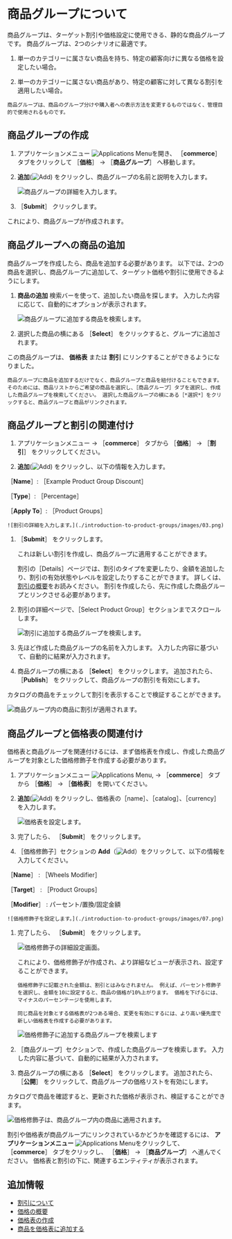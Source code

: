 # 商品グループについて

商品グループは、ターゲット割引や価格設定に使用できる、静的な商品グループです。 商品グループは、2つのシナリオに最適です。

1. 単一のカテゴリーに属さない商品を持ち、特定の顧客向けに異なる価格を設定したい場合。

1. 単一のカテゴリーに属さない商品があり、特定の顧客に対して異なる割引を適用したい場合。

```{note}
商品グループは、商品のグループ分けや購入者への表示方法を変更するものではなく、管理目的で使用されるものです。 
```

## 商品グループの作成

1. アプリケーションメニュー ![Applications Menu](../../images/icon-applications-menu.png)を開き、 ［**commerce**］ タブをクリックして ［**価格**］ &rarr; ［**商品グループ**］ へ移動します。

1. **追加**(![Add](../../images/icon-add.png)) をクリックし、商品グループの名前と説明を入力します。

    ![商品グループの詳細を入力します。](./introduction-to-product-groups/images/01.png)

1. ［**Submit**］ クリックします。

これにより、商品グループが作成されます。

## 商品グループへの商品の追加

商品グループを作成したら、商品を追加する必要があります。 以下では、2つの商品を選択し、商品グループに追加して、ターゲット価格や割引に使用できるようにします。

1. **商品の追加** 検索バーを使って、追加したい商品を探します。 入力した内容に応じて、自動的にオプションが表示されます。

   ![商品グループに追加する商品を検索します。](./introduction-to-product-groups/images/02.png)

1. 選択した商品の横にある ［**Select**］ をクリックすると、グループに追加されます。

この商品グループは、 **価格表** または **割引** にリンクすることができるようになりました。

```{note}
商品グループに商品を追加するだけでなく、商品グループと商品を紐付けることもできます。 そのためには、商品リストからご希望の商品を選択し、［商品グループ］タブを選択し、作成した商品グループを検索してください。 選択した商品グループの横にある［*選択*］をクリックすると、商品グループと商品がリンクされます。
```

## 商品グループと割引の関連付け

1. アプリケーションメニュー &rarr; ［**commerce**］ タブから ［**価格**］ &rarr; ［**割引**］ をクリックしてください。

1. **追加**(![Add](../../images/icon-add.png)) をクリックし、以下の情報を入力します。

［**Name**］: ［Example Product Group Discount］

［**Type**］: ［Percentage］

［**Apply To**］: ［Product Groups］

    ![割引の詳細を入力します。](./introduction-to-product-groups/images/03.png)

1. ［**Submit**］ をクリックします。

    これは新しい割引を作成し、商品グループに適用することができます。

    割引の［Details］ページでは、割引のタイプを変更したり、金額を追加したり、割引の有効状態やレベルを設定したりすることができます。 詳しくは、[割引の概要](./introduction-to-discounts.md)をお読みください。 割引を作成したら、先に作成した商品グループとリンクさせる必要があります。

1. 割引の詳細ページで、［Select Product Group］セクションまでスクロールします。

    ![割引に追加する商品グループを検索します。](./introduction-to-product-groups/images/04.png)

1. 先ほど作成した商品グループの名前を入力します。 入力した内容に基づいて、自動的に結果が入力されます。

1. 商品グループの横にある ［**Select**］ をクリックします。 追加されたら、 ［**Publish**］ をクリックして、商品グループの割引を有効にします。

カタログの商品をチェックして割引を表示することで検証することができます。

![商品グループ内の商品に割引が適用されます。](./introduction-to-product-groups/images/05.png)

## 商品グループと価格表の関連付け

価格表と商品グループを関連付けるには、まず価格表を作成し、作成した商品グループを対象とした価格修飾子を作成する必要があります。

1. アプリケーションメニュー ![Applications Menu](../../images/icon-applications-menu.png), &rarr; ［**commerce**］ タブから ［**価格**］ &rarr; ［**価格表**］ を開いてください。

1. **追加**(![Add](../../images/icon-add.png)) をクリックし、価格表の［name］、［catalog］、［currency］を入力します。

    ![価格表を設定します。](./introduction-to-product-groups/images/06.png)

1. 完了したら、 ［**Submit**］ をクリックします。

1. ［価格修飾子］セクションの **Add**（![Add](../../images/icon-add.png)）をクリックして、以下の情報を入力してください。

［**Name**］ : ［Wheels Modifier］

［**Target**］ : ［Product Groups］

［**Modifier**］ : パーセント/置換/固定金額

    ![価格修飾子を設定します。](./introduction-to-product-groups/images/07.png)

1. 完了したら、 ［**Submit**］ をクリックします。

    ![価格修飾子の詳細設定画面。](./introduction-to-product-groups/images/08.png)

    これにより、価格修飾子が作成され、より詳細なビューが表示され、設定することができます。

    ```{note}
    価格修飾子に記載された金額は、割引とはみなされません。 例えば、パーセント修飾子を選択し、金額を10に設定すると、商品の価格が10%上がります。 価格を下げるには、マイナスのパーセンテージを使用します。
    ```

    ```{important}
    同じ商品を対象とする価格表が2つある場合、変更を有効にするには、より高い優先度で新しい価格表を作成する必要があります。
    ```


    ![価格修飾子に追加する商品グループを検索します](./introduction-to-product-groups/images/09.png)

1. ［商品グループ］セクションで、作成した商品グループを検索します。 入力した内容に基づいて、自動的に結果が入力されます。

1. 商品グループの横にある ［**Select**］ をクリックします。 追加されたら、 ［**公開**］ をクリックして、商品グループの価格リストを有効にします。

カタログで商品を確認すると、更新された価格が表示され、検証することができます。

![価格修飾子は、商品グループ内の商品に適用されます。](./introduction-to-product-groups/images/10.png)

割引や価格表が商品グループにリンクされているかどうかを確認するには、 **アプリケーションメニュー** ![Applications Menu](../../images/icon-applications-menu.png)をクリックして、 ［**commerce**］ タブをクリックし、 ［**価格**］ &rarr; ［**商品グループ**］ へ進んでください。 価格表と割引の下に、関連するエンティティが表示されます。

## 追加情報

* [割引について](./introduction-to-discounts.md)
* [価格の概要](../introduction-to-pricing.md)
* [価格表の作成](../creating-a-price-list.md)
* [商品を価格表に追加する](../adding-products-to-a-price-list.md)
